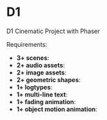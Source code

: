 # D1
D1 Cinematic Project with Phaser


Requirements:
- **3+ scenes**: 
- **2+ audio assets**: 
- **2+ image assets**: 
- **2+ geometric shapes**: 
- **1+ logtypes**: 
- **1+ multi-line text**: 
- **1+ fading animation**: 
- **1+ object motion animation**: 